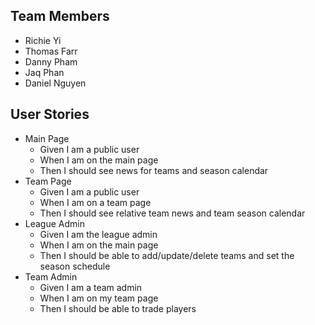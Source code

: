 ## Team Members
- Richie Yi
- Thomas Farr
- Danny Pham
- Jaq Phan
- Daniel Nguyen

## User Stories
- Main Page
  - Given I am a public user
  - When I am on the main page
  - Then I should see news for teams and season calendar
- Team Page
  - Given I am a public user
  - When I am on a team page
  - Then I should see relative team news and team season calendar
- League Admin
  - Given I am the league admin
  - When I am on the main page
  - Then I should be able to add/update/delete teams and set the season schedule
- Team Admin
  - Given I am a team admin
  - When I am on my team page
  - Then I should be able to trade players
